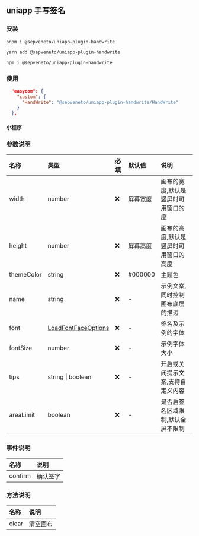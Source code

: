 ## uniapp 手写签名

### 安装
```shell
pnpm i @sepveneto/uniapp-plugin-handwrite
```
```shell
yarn add @sepveneto/uniapp-plugin-handwrite
```
```shell
npm i @sepveneto/uniapp-plugin-handwrite
```

### 使用

```json
  "easycom": {
    "custom": {
      "HandWrite": "@sepveneto/uniapp-plugin-handwrite/HandWrite"
    }
  },
```

#### 小程序

### 参数说明

| 名称 | 类型 | 必填 | 默认值 | 说明 |
| :--- | :--- | :-- | :---- | :--- |
| width | number | ❌ | 屏幕宽度 | 画布的宽度,默认是竖屏时可用窗口的度 |
| height | number | ❌ | 屏幕高度 | 画布的高度,默认是竖屏时可用窗口的高度 |
| themeColor | string | ❌ | #000000 | 主题色 |
| name | string | ❌ | - | 示例文案,同时控制画布底层的描边 |
| font | [LoadFontFaceOptions](https://uniapp.dcloud.net.cn/api/ui/font.html#%E5%8F%82%E6%95%B0%E8%AF%B4%E6%98%8E) | ❌ | - | 签名及示例的字体 |
| fontSize | number | ❌ | - | 示例字体大小 |
| tips | string \| boolean | ❌ | - | 开启或关闭提示文案,支持自定义内容 |
| areaLimit | boolean | ❌ | - |  是否启签名区域限制,默认全屏不限制 |

### 事件说明
| 名称 | 说明 |
| :--- | :--- |
| confirm | 确认签字 |

### 方法说明
| 名称 | 说明 |
| :--- | :--- |
| clear | 清空画布

